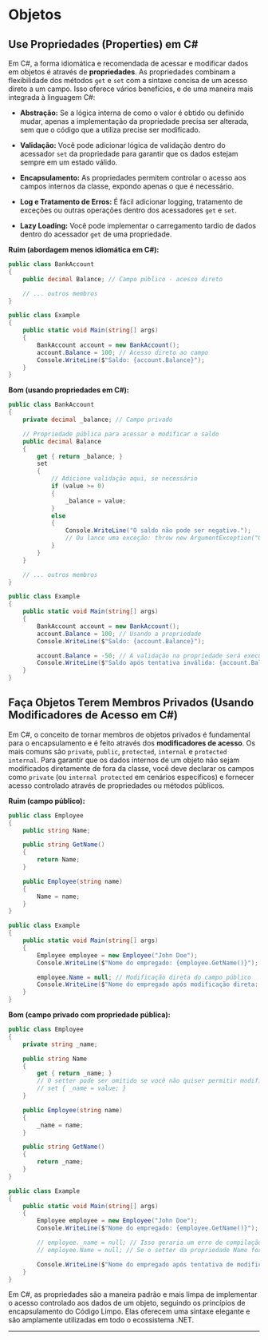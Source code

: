 # **Objetos**

## Use Propriedades (Properties) em C#

Em C#, a forma idiomática e recomendada de acessar e modificar dados em objetos é através de **propriedades**. As propriedades combinam a flexibilidade dos métodos `get` e `set` com a sintaxe concisa de um acesso direto a um campo. Isso oferece vários benefícios, e de uma maneira mais integrada à linguagem C#:

  * **Abstração:** Se a lógica interna de como o valor é obtido ou definido mudar, apenas a implementação da propriedade precisa ser alterada, sem que o código que a utiliza precise ser modificado.

  * **Validação:** Você pode adicionar lógica de validação dentro do acessador `set` da propriedade para garantir que os dados estejam sempre em um estado válido.

  * **Encapsulamento:** As propriedades permitem controlar o acesso aos campos internos da classe, expondo apenas o que é necessário.

  * **Log e Tratamento de Erros:** É fácil adicionar logging, tratamento de exceções ou outras operações dentro dos acessadores `get` e `set`.

  * **Lazy Loading:** Você pode implementar o carregamento tardio de dados dentro do acessador `get` de uma propriedade.

**Ruim (abordagem menos idiomática em C#):**

```csharp
public class BankAccount
{
    public decimal Balance; // Campo público - acesso direto

    // ... outros membros
}

public class Example
{
    public static void Main(string[] args)
    {
        BankAccount account = new BankAccount();
        account.Balance = 100; // Acesso direto ao campo
        Console.WriteLine($"Saldo: {account.Balance}");
    }
}
```

**Bom (usando propriedades em C#):**

```csharp
public class BankAccount
{
    private decimal _balance; // Campo privado

    // Propriedade pública para acessar e modificar o saldo
    public decimal Balance
    {
        get { return _balance; }
        set
        {
            // Adicione validação aqui, se necessário
            if (value >= 0)
            {
                _balance = value;
            }
            else
            {
                Console.WriteLine("O saldo não pode ser negativo.");
                // Ou lance uma exceção: throw new ArgumentException("O saldo não pode ser negativo.");
            }
        }
    }

    // ... outros membros
}

public class Example
{
    public static void Main(string[] args)
    {
        BankAccount account = new BankAccount();
        account.Balance = 100; // Usando a propriedade
        Console.WriteLine($"Saldo: {account.Balance}");

        account.Balance = -50; // A validação na propriedade será executada
        Console.WriteLine($"Saldo após tentativa inválida: {account.Balance}");
    }
}
```

## Faça Objetos Terem Membros Privados (Usando Modificadores de Acesso em C#)

Em C#, o conceito de tornar membros de objetos privados é fundamental para o encapsulamento e é feito através dos **modificadores de acesso**. Os mais comuns são `private`, `public`, `protected`, `internal` e `protected internal`. Para garantir que os dados internos de um objeto não sejam modificados diretamente de fora da classe, você deve declarar os campos como `private` (ou `internal protected` em cenários específicos) e fornecer acesso controlado através de propriedades ou métodos públicos.

**Ruim (campo público):**

```csharp
public class Employee
{
    public string Name;

    public string GetName()
    {
        return Name;
    }

    public Employee(string name)
    {
        Name = name;
    }
}

public class Example
{
    public static void Main(string[] args)
    {
        Employee employee = new Employee("John Doe");
        Console.WriteLine($"Nome do empregado: {employee.GetName()}"); // Nome do empregado: John Doe

        employee.Name = null; // Modificação direta do campo público
        Console.WriteLine($"Nome do empregado após modificação direta: {employee.GetName()}"); // Nome do empregado após modificação direta:
    }
}
```

**Bom (campo privado com propriedade pública):**

```csharp
public class Employee
{
    private string _name;

    public string Name
    {
        get { return _name; }
        // O setter pode ser omitido se você não quiser permitir modificação externa
        // set { _name = value; }
    }

    public Employee(string name)
    {
        _name = name;
    }

    public string GetName()
    {
        return _name;
    }
}

public class Example
{
    public static void Main(string[] args)
    {
        Employee employee = new Employee("John Doe");
        Console.WriteLine($"Nome do empregado: {employee.GetName()}"); // Nome do empregado: John Doe

        // employee._name = null; // Isso geraria um erro de compilação, pois _name é privado
        // employee.Name = null; // Se o setter da propriedade Name for omitido, isso também gerará um erro

        Console.WriteLine($"Nome do empregado após tentativa de modificação: {employee.GetName()}"); // Nome do empregado após tentativa de modificação: John Doe
    }
}
```

Em C#, as propriedades são a maneira padrão e mais limpa de implementar o acesso controlado aos dados de um objeto, seguindo os princípios de encapsulamento do Código Limpo. Elas oferecem uma sintaxe elegante e são amplamente utilizadas em todo o ecossistema .NET.

---